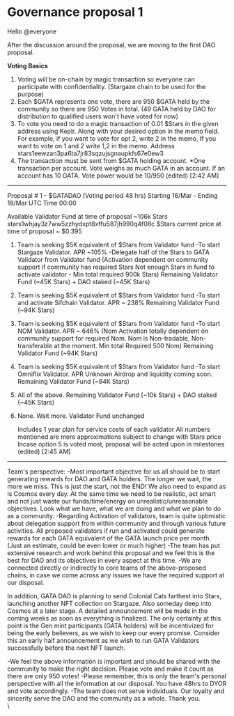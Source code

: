 # Governance proposal 1

Hello @everyone

After the discussion around the proposal, we are moving to the first DAO proposal.

**Voting Basics**

1. Voting will be on-chain by magic transaction so everyone can participate with confidentiality. (Stargaze chain to be used for the purpose)
2. Each $GATA represents one vote, there are 950 $GATA held by the community so there are 950 Votes in total. (49 GATA held by DAO for distribution to qualified users won't have voted for now)
3. To vote you need to do a magic transaction of 0.01 $Stars in the given address using Keplr. Along with your desired option in the memo field. For example, if you want to vote for opt 2, write 2 in the memo, If you want to vote on 1 and 2 write 1,2 in the memo. Address stars1eewzan3pa6ta7jr83sqzujsgnaupkfs67e0ew3
4. The transaction must be sent from $GATA holding account. \*One transaction per account. Vote weighs as much GATA in an account. If an account has 10 GATA. Vote power would be 10/950 (edited) \[2:42 AM]

***

Proposal # 1 - $GATADAO (Voting period 48 hrs) Starting 16/Mar - Ending 18/Mar UTC Time 00:00

Available Validator Fund at time of proposal \~106k Stars stars1whjay3z7ww5zzhydxpt8xffu587jh990q4f08c $Stars current price at time of proposal \~ $0.395

1. Team is seeking $5K equivalent of $Stars from Validator fund -To start Stargaze Validator. APR \~105% -Delegate half of the Stars to GATA Validator from Validator fund (Activation dependent on community support if community has required Stars Not enough Stars in fund to activate validator - Min total required 900k Stars) Remaining Validator Fund (\~45K Stars) + DAO staked (\~45K Stars)
2. Team is seeking $5K equivalent of $Stars from Validator fund -To start and activate Sifchain Validator. APR \~ 238% Remaining Validator Fund (\~94K Stars)
3. Team is seeking $5K equivalent of $Stars from Validator fund -To start NOM Validator. APR \~ 646% (Nom Activation totally dependent on community support for required Nom. Nom is Non-tradable, Non-transferable at the moment. Min total Required 500 Nom) Remaining Validator Fund (\~94K Stars)
4. Team is seeking $5K equivalent of $Stars from Validator fund -To start Omniflix Validator. APR Unknown Airdrop and liquidity coming soon. Remaining Validator Fund (\~94K Stars)
5. All of the above. Remaining Validator Fund (\~10k Stars) + DAO staked (\~45K Stars)
6.  None. Wait more. Validator Fund unchanged

    Includes 1 year plan for service costs of each validator All numbers mentioned are mere approximations subject to change with Stars price Incase option 5 is voted most, proposal will be acted upon in milestones (edited) \[2:45 AM]

***

Team's perspective: -Most important objective for us all should be to start generating rewards for DAO and GATA holders. The longer we wait, the more we miss. This is just the start, not the END! We also need to expand as is Cosmos every day. At the same time we need to be realistic, act smart and not just waste our funds/time/energy on unrealistic/unreasonable objectives. Look what we have, what we are doing and what we plan to do as a community. -Regarding Activation of validators, team is quite optimistic about delegation support from within community and through various future activities. All proposed validators if run and activated could generate rewards for each GATA equivalent of the GATA launch price per month. (Just an estimate, could be even lower or much higher) -The team has put extensive research and work behind this proposal and we feel this is the best for DAO and its objectives in every aspect at this time. -We are connected directly or indirectly to core teams of the above-proposed chains, in case we come across any issues we have the required support at our disposal.

In addition, GATA DAO is planning to send Colonial Cats farthest into Stars, launching another NFT collection on Stargaze. Also someday deep into Cosmos at a later stage. A detailed announcement will be made in the coming weeks as soon as everything is finalized. The only certainty at this point is the Gen mint participants (GATA holders) will be incentivized for being the early believers, as we wish to keep our every promise. Consider this an early half announcement as we wish to run GATA Validators successfully before the next NFT launch.&#x20;

\-We feel the above information is important and should be shared with the community to make the right decision. Please vote and make it count as there are only 950 votes! -Please remember, this is only the team's personal perspective with all the information at our disposal. You have 48hrs to DYOR and vote accordingly. -The team does not serve individuals. Our loyalty and sincerity serve the DAO and the community as a whole. Thank you.\
\
